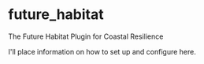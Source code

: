 future_habitat
==============

The Future Habitat Plugin for Coastal Resilience

I'll place information on how to set up and configure here.
